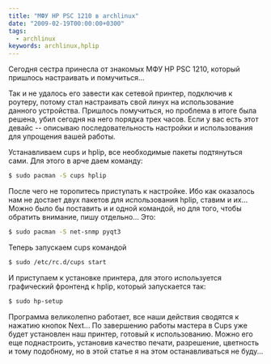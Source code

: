 ```yaml
---
title: "МФУ HP PSC 1210 в archlinux"
date: "2009-02-19T00:00:00+0300"
tags:
  - archlinux
keywords: archlinux,hplip
---
```

Сегодня сестра принесла от знакомых МФУ HP PSC 1210, который пришлось настраивать и помучиться...

Так и не удалось его завести как сетевой принтер, подключив к роутеру, потому стал настраивать свой линух на использование данного устройства. Пришлось помучиться, но проблема в итоге была решена, убил сегодня на него порядка трех часов. Если у вас есть этот девайс -- описываю последовательность настройки и использования для упрощения вашей работы.

Устанавливаем cups и hplip, все необходимые пакеты подтянуться сами. Для этого в арче даем команду:

```bash
$ sudo pacman -S cups hplip
```

После чего не торопитесь приступать к настройке. Ибо как оказалось нам не достает двух пакетов для использования hplip, ставим и их... Можно было бы поставить и и одной командой, но для того, чтобы обратить внимание, пишу отдельно... Это:

```bash
$ sudo pacman -S net-snmp pyqt3
```

Теперь запускаем cups командой

```bash
$ sudo /etc/rc.d/cups start
```

И приступаем к установке принтера, для этого используется графический фронтенд к hplip, который запускается так:

```bash
$ sudo hp-setup
```

Программа великолепно работает, все наши действия сводятся к нажатию кнопок Next... По завершению работы мастера в Cups уже будет установлен наш принтер, готовый к использованию. Можно его еще поднастроить, установив качество печати, разрешение, цветность и тому подобному, но в этой статье я на этом останавливаться не буду...
